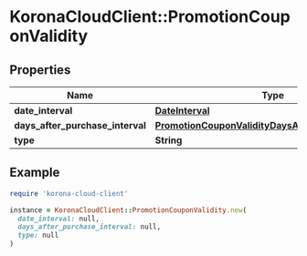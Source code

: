 # KoronaCloudClient::PromotionCouponValidity

## Properties

| Name | Type | Description | Notes |
| ---- | ---- | ----------- | ----- |
| **date_interval** | [**DateInterval**](DateInterval.md) |  | [optional] |
| **days_after_purchase_interval** | [**PromotionCouponValidityDaysAfterPurchaseInterval**](PromotionCouponValidityDaysAfterPurchaseInterval.md) |  | [optional] |
| **type** | **String** |  | [optional] |

## Example

```ruby
require 'korona-cloud-client'

instance = KoronaCloudClient::PromotionCouponValidity.new(
  date_interval: null,
  days_after_purchase_interval: null,
  type: null
)
```


